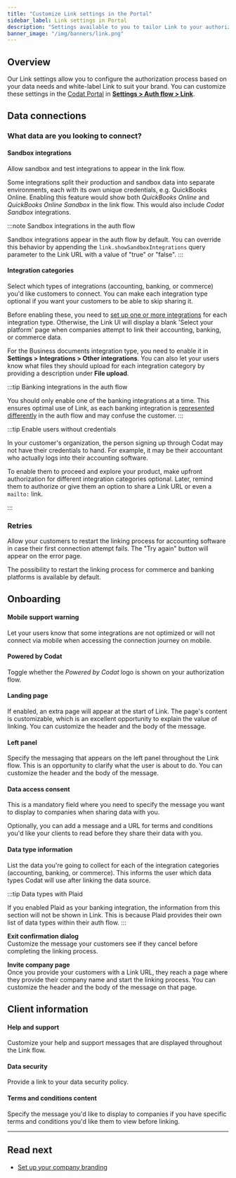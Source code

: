 ```yaml
---
title: "Customize Link settings in the Portal"
sidebar_label: Link settings in Portal
description: "Settings available to you to tailor Link to your authorization journey's needs"
banner_image: "/img/banners/link.png"
---
```


## Overview

Our Link settings allow you to configure the authorization process based on your data needs and white-label Link to suit your brand. You can customize these settings in the [Codat Portal](https://app.codat.io/) in **[Settings > Auth flow > Link](https://app.codat.io/settings/link-settings)**.

## Data connections

### What data are you looking to connect?

#### Sandbox integrations

Allow sandbox and test integrations to appear in the link flow. 

Some integrations split their production and sandbox data into separate environments, each with its own unique credentials, e.g. QuickBooks Online. Enabling this feature would show both _QuickBooks Online_ and _QuickBooks Online Sandbox_ in the link flow. This would also include _Codat Sandbox_ integrations.

:::note Sandbox integrations in the auth flow

Sandbox integrations appear in the auth flow by default. You can override this behavior by appending the `link.showSandboxIntegrations` query parameter to the Link URL with a value of "true" or "false".
:::

#### Integration categories

Select which types of integrations (accounting, banking, or commerce) you'd like customers to connect. You can make each integration type optional if you want your customers to be able to skip sharing it.

Before enabling these, you need to [set up one or more integrations](/core-concepts/integrations) for each integration type. Otherwise, the Link UI will display a blank 'Select your platform' page when companies attempt to link their accounting, banking, or commerce data.

For the Business documents integration type, you need to enable it in **Settings > Integrations > Other integrations**. You can also let your users know what files they should upload for each integration category by providing a description under **File upload**.

:::tip Banking integrations in the auth flow

You should only enable one of the banking integrations at a time. This ensures optimal use of Link, as each banking integration is [represented differently](/integrations/banking/overview#banking-integrations-in-the-authorization-flow) in the auth flow and may confuse the customer.
:::

:::tip Enable users without credentials

In your customer's organization, the person signing up through Codat may not have their credentials to hand. For example, it may be their accountant who actually logs into their accounting software.

To enable them to proceed and explore your product, make upfront authorization for different integration categories optional. Later, remind them to authorize or give them an option to share a Link URL or even a `mailto:` link.

:::


### Retries  
Allow your customers to restart the linking process for accounting software in case their first connection attempt fails. The "Try again" button will appear on the error page.

The possibility to restart the linking process for commerce and banking platforms is available by default.

## Onboarding

#### Mobile support warning  
Let your users know that some integrations are not optimized or will not connect via mobile when accessing the connection journey on mobile.

#### Powered by Codat
Toggle whether the _Powered by Codat_ logo is shown on your authorization flow.

#### Landing page  
If enabled, an extra page will appear at the start of Link. The page's content is customizable, which is an excellent opportunity to explain the value of linking. You can customize the header and the body of the message.

#### Left panel  
Specify the messaging that appears on the left panel throughout the Link flow. This is an opportunity to clarify what the user is about to do. You can customize the header and the body of the message.

#### Data access consent  
This is a mandatory field where you need to specify the message you want to display to companies when sharing data with you.

Optionally, you can add a message and a URL for terms and conditions you'd like your clients to read before they share their data with you.

#### Data type information  
List the data you're going to collect for each of the integration categories (accounting, banking, or commerce). This informs the user which data types Codat will use after linking the data source. 

:::tip Data types with Plaid

If you enabled Plaid as your banking integration, the information from this section will not be shown in Link. This is because Plaid provides their own list of data types within their auth flow.
:::

**Exit confirmation dialog**  
Customize the message your customers see if they cancel before completing the linking process.

**Invite company page**  
Once you provide your customers with a Link URL, they reach a page where they provide their company name and start the linking process. You can customize the header and the body of the message on that page.

## Client information

#### Help and support  
Customize your help and support messages that are displayed throughout the Link flow.

#### Data security
Provide a link to your data security policy.

#### Terms and conditions content  
Specify the message you'd like to display to companies if you have specific terms and conditions you'd like them to view before linking.

---

## Read next

- [Set up your company branding](/auth-flow/customize/branding)

